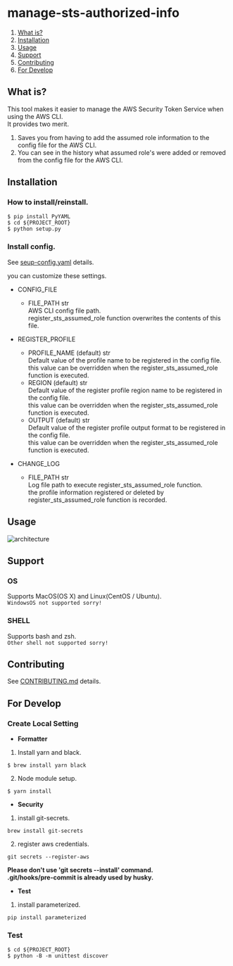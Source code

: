 # manage-sts-authorized-info

1. [What is?](#what-is?)
1. [Installation](#installation)
1. [Usage](#usage)
1. [Support](#support)
1. [Contributing](#contributing)
1. [For Develop](#for-develop)

## What is?

This tool makes it easier to manage the AWS Security Token Service when using the AWS CLI.  
It provides two merit.

1. Saves you from having to add the assumed role information to the config file for the AWS CLI.
1. You can see in the history what assumed role's were added or removed from the config file for the AWS CLI.

## Installation

### How to install/reinstall.

```
$ pip install PyYAML
$ cd ${PROJECT_ROOT}
$ python setup.py
```

### Install config.

See [seup-config.yaml](/config/setup-config.yaml) details.

you can customize these settings.

- CONFIG_FILE

  - FILE_PATH str  
    AWS CLI config file path.  
    register_sts_assumed_role function overwrites the contents of this file.

- REGISTER_PROFILE

  - PROFILE_NAME (default) str  
    Default value of the profile name to be registered in the config file.  
    this value can be overridden when the register_sts_assumed_role function is executed.
  - REGION (default) str  
    Default value of the register profile region name to be registered in the config file.  
    this value can be overridden when the register_sts_assumed_role function is executed.
  - OUTPUT (default) str  
    Default value of the register profile output format to be registered in the config file.  
    this value can be overridden when the register_sts_assumed_role function is executed.

- CHANGE_LOG
  - FILE_PATH str  
    Log file path to execute register_sts_assumed_role function.  
    the profile information registered or deleted by register_sts_assumed_role function is recorded.

## Usage

![architecture](document/register_sts_assumed_role.gif)

## Support

### OS

Supports MacOS(OS X) and Linux(CentOS / Ubuntu).  
`WindowsOS not supported sorry!`

### SHELL

Supports bash and zsh.  
`Other shell not supported sorry!`

## Contributing

See [CONTRIBUTING.md](/.github/CONTRIBUTING.md) details.

## For Develop

### Create Local Setting

- **Formatter**

1. Install yarn and black.

```
$ brew install yarn black
```

2. Node module setup.

```
$ yarn install
```

- **Security**

1. install git-secrets.

```
brew install git-secrets
```

2. register aws credentials.

```
git secrets --register-aws
```

**Please don't use 'git secrets --install' command.**  
**.git/hooks/pre-commit is already used by husky.**

- **Test**

1. install parameterized.

```
pip install parameterized
```

### Test

```
$ cd ${PROJECT_ROOT}
$ python -B -m unittest discover
```
